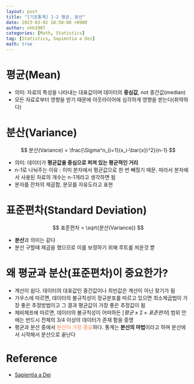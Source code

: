 ```yaml
---
layout: post
title: "[기초통계] 1-2 평균, 분산"
date: 2023-03-02 18:50:00 +0900
author: nhh2907
categories: [Math, Statistics]
tag: [Statistics, Sapientia a Dei]
math: true
---
```


# 평균(Mean)

- 의미: 자료의 특성을 나타내는 대표값이며 데이터의 **중심값**, not 중간값(median)
- 모든 자료로부터 영향을 받기 때문에 아웃라이어에 심각하게 영향을 받는다(취약하다)

# 분산(Variance)

$$
분산(Variance) = \frac{\Sigma^n_{i=1}(x_i-\bar{x})^2}{n-1}
$$

- 의미: 데이터가 **평균값을 중심으로 퍼져 있는 평균적인 거리**
- n-1로 나눠주는 이유 : 이미 분자에서 평균값으로 한 번 빼줬기 때문. 따라서 분자에서 사용된 자료의 개수는 n-1개라고 생각하면 됨
- 분자를 잔차의 제곱합, 분모를 자유도라고 표현

# 표준편차(Standard Deviation)

$$
표준편차 = \sqrt{분산(Variance)}
$$

- **분산**과 의미는 같다
- 분산 구할때 제곱을 했으므로 이를 보정하기 위해 루트를 씌운것 뿐

# 왜 평균과 분산(표준편차)이 중요한가?

- 계산이 쉽다. 데이터의 대표값인 중간값이나 최빈값은 계산이 아닌 찾기가 됨
- 가우스에 따르면, 데이터의 불규칙성이 정규분포를 따르고 있으면 최소제곱법이 가장 좋은 추정방법이고 그 결과 평균값이 가장 좋은 추정값이 됨
- 체비체프에 따르면, 데이터의 불규칙성이 어떠하든 $[평균 \pm 2\times 표준편차]$ 범위 안에는 반드시 전체의 3/4 이상의 데이터가 존재 함을 증명
- 평균과 분산 중에서 <span style="color:coral">분산이 가장 중요</span>하다. 통계는 **분산의 마법**이라고 하며 분산에서 시작해서 분산으로 끝난다

# Reference
- [Sapientia a Dei](https://www.youtube.com/watch?v=NG1ZNH1kOl0)